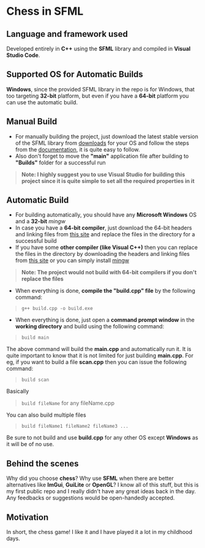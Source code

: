 # Chess in SFML
## Language and framework used
Developed entirely in **C++** using the **SFML** library and compiled in **Visual Studio Code**.
## Supported OS for Automatic Builds
**Windows**, since the provided SFML library in the repo is for Windows, that too targeting **32-bit** platform, but even if you have a **64-bit** platform you can use the automatic build.
## Manual Build
- For manually building the project, just download the latest stable version of the SFML library from [downloads](https://www.sfml-dev.org/download.php) for your OS and follow the steps from the [documentation](https://www.sfml-dev.org/learn.php),  it is quite easy to follow.
- Also don't forget to move the **"main"** application file after building to **"Builds"** folder for a successful run
> **Note: I highly suggest you to use Visual Studio for building this project since it is quite simple to set all the required properties in it**
## Automatic Build
- For building automatically, you should have any **Microsoft Windows** OS and a **32-bit** _mingw_
- In case you have a **64-bit compiler**, just download the 64-bit headers and linking files from [this site](https://www.sfml-dev.org/download.php) and replace the files in the directory for a successful build
- If you have some **other compiler (like Visual C++)** then you can replace the files in the directory by downloading the headers and linking files from [this site](https://www.sfml-dev.org/download.php) or you can simply install [mingw](https://sourceforge.net/projects/mingw/)
> **Note: The project would not build with 64-bit compilers if you don't replace the files**

- When everything is done, **compile the "build.cpp" file** by the following command:
> `g++ build.cpp -o build.exe`
- When everything is done, just open a **command prompt window** in the **working directory** and build using the following command:
> `build main`

The above command will build the **main.cpp** and automatically run it. It is quite important to know that it is not limited for just building **main.cpp**. For eg, if you want to build a file **scan.cpp** then you can issue the following command:
> `build scan`

Basically
> `build fileName` 
for any fileName.cpp

You can also build multiple files
> `build fileName1 fileName2 fileName3 ...`

Be sure to not build and use **build.cpp** for any other OS except **Windows** as it will be of no use.

## Behind the scenes
Why did you choose **chess**? Why use **SFML** when there are better alternatives like **ImGui**, **GuiLite** or **OpenGL**? I know all of this stuff, but this is my first public repo and I really didn't have any great ideas back in the day. Any feedbacks or suggestions would be open-handedly accepted.

## Motivation
In short, the chess game! I like it and I have played it a lot in my childhood days.

## 